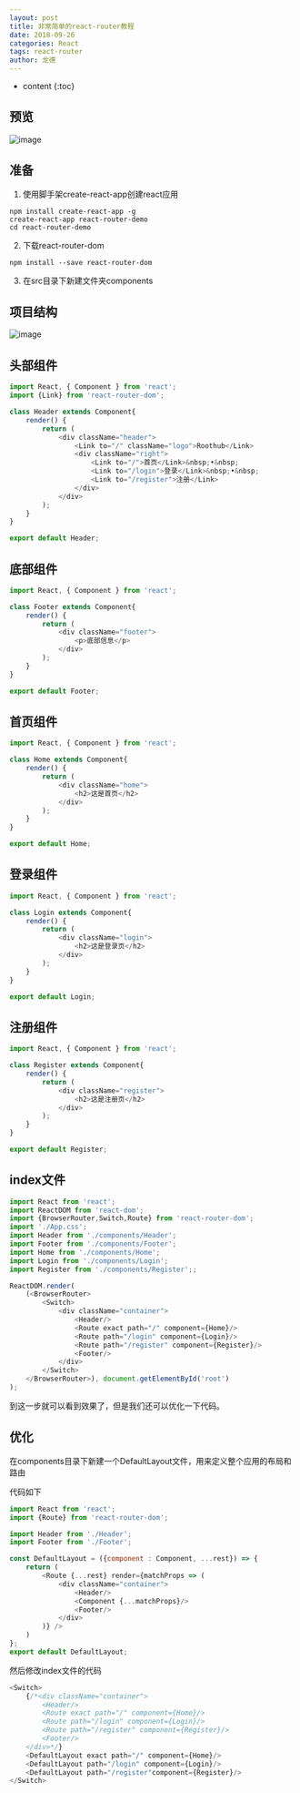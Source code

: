 ```yaml
---
layout: post
title: 非常简单的react-router教程
date: 2018-09-26
categories: React
tags: react-router
author: 龙德
---
```


* content
{:toc}

## 预览

![image](http://wx3.sinaimg.cn/mw690/b8fbd005gy1fvn6m6ds5fg208u08e7wh.gif)

## 准备

1. 使用脚手架create-react-app创建react应用

```shell
npm install create-react-app -g
create-react-app react-router-demo
cd react-router-demo
```




2. 下载react-router-dom

```shell
npm install --save react-router-dom
```

3. 在src目录下新建文件夹components

## 项目结构

![image](http://wx1.sinaimg.cn/mw690/b8fbd005gy1fvn6fysgysj208f0cd0sx.jpg)

## 头部组件

```javascript
import React, { Component } from 'react';
import {Link} from 'react-router-dom';

class Header extends Component{
    render() {
        return (
            <div className="header">
                <Link to="/" className="logo">Roothub</Link>
                <div className="right">
                    <Link to="/">首页</Link>&nbsp;•&nbsp;
                    <Link to="/login">登录</Link>&nbsp;•&nbsp;
                    <Link to="/register">注册</Link>
                </div>
            </div>
        );
    }
}

export default Header;
```

## 底部组件

```javascript
import React, { Component } from 'react';

class Footer extends Component{
    render() {
        return (
            <div className="footer">
                <p>底部信息</p>
            </div>
        );
    }
}

export default Footer;
```

## 首页组件

```javascript
import React, { Component } from 'react';

class Home extends Component{
    render() {
        return (
            <div className="home">
                <h2>这是首页</h2>
            </div>
        );
    }
}

export default Home;
```

## 登录组件

```javascript
import React, { Component } from 'react';

class Login extends Component{
    render() {
        return (
            <div className="login">
                <h2>这是登录页</h2>
            </div>
        );
    }
}

export default Login;
```

## 注册组件

```javascript
import React, { Component } from 'react';

class Register extends Component{
    render() {
        return (
            <div className="register">
                <h2>这是注册页</h2>
            </div>
        );
    }
}

export default Register;
```

## index文件

```javascript
import React from 'react';
import ReactDOM from 'react-dom';
import {BrowserRouter,Switch,Route} from 'react-router-dom';
import './App.css';
import Header from './components/Header';
import Footer from './components/Footer';
import Home from './components/Home';
import Login from './components/Login';
import Register from './components/Register';;

ReactDOM.render(
    (<BrowserRouter>
        <Switch>
            <div className="container">
                <Header/>
                <Route exact path="/" component={Home}/>
                <Route path="/login" component={Login}/>
                <Route path="/register" component={Register}/>
                <Footer/>
            </div>
        </Switch>
    </BrowserRouter>), document.getElementById('root')
);
```

到这一步就可以看到效果了，但是我们还可以优化一下代码。

## 优化

在components目录下新建一个DefaultLayout文件，用来定义整个应用的布局和路由

代码如下

```javascript
import React from 'react';
import {Route} from 'react-router-dom';

import Header from './Header';
import Footer from './Footer';

const DefaultLayout = ({component : Component, ...rest}) => {
    return (
        <Route {...rest} render={matchProps => (
            <div className="container">
                <Header/>
                <Component {...matchProps}/>
                <Footer/>
            </div>
        )} />
    )
};
export default DefaultLayout;
```

然后修改index文件的代码

```javascript
<Switch>
    {/*<div className="container">
        <Header/>
        <Route exact path="/" component={Home}/>
        <Route path="/login" component={Login}/>
        <Route path="/register" component={Register}/>
        <Footer/>
    </div>*/}
    <DefaultLayout exact path="/" component={Home}/>
    <DefaultLayout path="/login" component={Login}/>
    <DefaultLayout path="/register"component={Register}/>
</Switch>
```